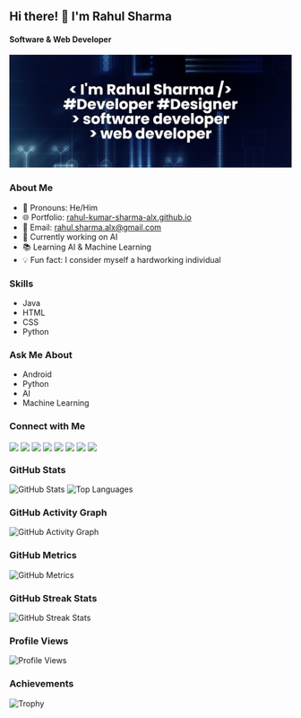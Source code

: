 ## Hi there! 👋 I'm Rahul Sharma
#### Software & Web Developer
![Banner](https://github.com/rahul-kumar-sharma-alx/rahul-kumar-sharma-alx/blob/main/banner.png)

### About Me
- 🌟 Pronouns: He/Him
- 🌐 Portfolio: [rahul-kumar-sharma-alx.github.io](https://rahul-kumar-sharma-alx.github.io)
- 📧 Email: rahul.sharma.alx@gmail.com
- 🎯 Currently working on AI
- 📚 Learning AI & Machine Learning
- 💡 Fun fact: I consider myself a hardworking individual

### Skills
- Java
- HTML
- CSS
- Python

### Ask Me About
- Android
- Python
- AI
- Machine Learning

### Connect with Me
<a href="https://github.com/rahul-kumar-sharma-alx"><img src="https://cdn.jsdelivr.net/npm/simple-icons@3.0.1/icons/github.svg" height="25" style="vertical-align:middle"></a>
<a href="https://www.linkedin.com/in/sharma-rahul-alx/"><img src="https://cdn.jsdelivr.net/npm/simple-icons@3.0.1/icons/linkedin.svg" height="25" style="vertical-align:middle"></a>
<a href="https://www.facebook.com/"><img src="https://cdn.jsdelivr.net/npm/simple-icons@3.0.1/icons/facebook.svg" height="25" style="vertical-align:middle"></a>
<a href="https://www.instagram.com/_alx_sharma/"><img src="https://cdn.jsdelivr.net/npm/simple-icons@3.0.1/icons/instagram.svg" height="25" style="vertical-align:middle"></a>
<a href="https://twitter.com/"><img src="https://cdn.jsdelivr.net/npm/simple-icons@3.0.1/icons/twitter.svg" height="25" style="vertical-align:middle"></a>
<a href="https://stackoverflow.com/users/"><img src="https://cdn.jsdelivr.net/npm/simple-icons@3.0.1/icons/stackoverflow.svg" height="25" style="vertical-align:middle"></a>
<a href="https://www.youtube.com/channel/"><img src="https://cdn.jsdelivr.net/npm/simple-icons@3.0.1/icons/youtube.svg" height="25" style="vertical-align:middle"></a>
<a href="https://rahul-kumar-sharma-alx.github.io"><img src="https://cdn.jsdelivr.net/npm/simple-icons@3.0.1/icons/icloud.svg" height="25" style="vertical-align:middle"></a>
### GitHub Stats
![GitHub Stats](https://github-readme-stats.vercel.app/api?username=rahul-kumar-sharma-alx&show_icons=true&count_private=true)
![Top Languages](https://github-readme-stats.vercel.app/api/top-langs/?username=rahul-kumar-sharma-alx)

### GitHub Activity Graph
![GitHub Activity Graph](https://activity-graph.herokuapp.com/graph?username=rahul-kumar-sharma-alx)

### GitHub Metrics
![GitHub Metrics](https://metrics.lecoq.io/rahul-kumar-sharma-alx)

### GitHub Streak Stats
![GitHub Streak Stats](https://streak-stats.demolab.com/?user=rahul-kumar-sharma-alx)

### Profile Views
![Profile Views](https://gpvc.arturio.dev/rahul-kumar-sharma-alx)

### Achievements
![Trophy](https://github-profile-trophy.vercel.app/?username=rahul-kumar-sharma-alx)

